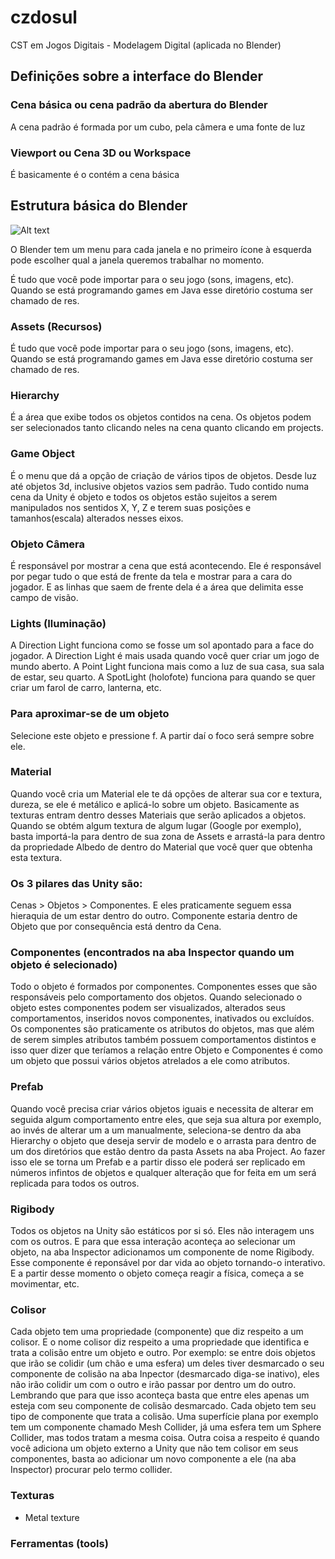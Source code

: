 # czdosul
CST em Jogos Digitais - Modelagem Digital (aplicada no Blender)

## Definições sobre a interface do Blender

### Cena básica ou cena padrão da abertura do Blender

A cena padrão é formada por um cubo, pela câmera e uma fonte de luz

### Viewport ou Cena 3D ou Workspace

É basicamente é o contém a cena básica

## Estrutura básica do Blender

![Alt text](https://github.com/_CZDOSUL/_BLENDER/_MEDIA/gamedev/blob/master/_MEDIA/01_menu_janelas.png?raw=true "Menu de janelas")

O Blender tem um menu para cada janela e no primeiro ícone à esquerda
pode escolher qual a janela queremos trabalhar no momento.

É tudo que você pode importar para o seu jogo (sons, imagens, etc). Quando se está programando games em Java esse
diretório costuma ser chamado de res.

### Assets (Recursos)

É tudo que você pode importar para o seu jogo (sons, imagens, etc). Quando se está programando games em Java esse
diretório costuma ser chamado de res.

### Hierarchy 

É a área que exibe todos os objetos contidos na cena. 
Os objetos podem ser selecionados tanto clicando neles na cena quanto clicando em projects.

### Game Object

É o menu que dá a opção de criação de vários tipos de objetos. Desde luz até objetos 3d, inclusive
objetos vazios sem padrão.
Tudo contido numa cena da Unity é objeto e todos os objetos estão sujeitos a serem manipulados
nos sentidos X, Y, Z e terem suas posições e tamanhos(escala) alterados nesses eixos.

### Objeto Câmera

É responsável por mostrar a cena que está acontecendo. Ele é responsável por pegar tudo o 
que está de frente da tela e mostrar para a cara do jogador.
E as linhas que saem de frente dela é a área que delimita esse campo de visão. 

### Lights (Iluminação)

A Direction Light funciona como se fosse um sol apontado para a face do jogador.
A Direction Light é mais usada quando você quer criar um jogo de mundo aberto.
A Point Light funciona mais como a luz de sua casa, sua sala de estar, seu quarto.
A SpotLight (holofote) funciona para quando se quer criar um farol de carro, lanterna, etc.

### Para aproximar-se de um objeto

Selecione este objeto e pressione f. A partir daí o foco será sempre sobre ele.

### Material

Quando você cria um Material ele te dá opções de alterar sua cor e textura, dureza,
se ele é metálico e aplicá-lo sobre um objeto.
Basicamente as texturas entram dentro desses Materiais que serão aplicados a objetos.
Quando se obtém algum textura de algum lugar (Google por exemplo), basta importá-la
para dentro de sua zona de Assets e arrastá-la para dentro da propriedade Albedo 
de dentro do Material que você quer que obtenha esta textura.	

### Os 3 pilares das Unity são:

Cenas > Objetos > Componentes. E eles praticamente seguem essa hieraquia de um estar
dentro do outro. Componente estaria dentro de Objeto que por consequência está dentro
da Cena.

### Componentes (encontrados na aba Inspector quando um objeto é selecionado)

Todo o objeto é formados por componentes. Componentes esses que são responsáveis pelo comportamento
dos objetos. Quando selecionado o objeto estes componentes podem ser visualizados, alterados
seus comportamentos, inseridos novos componentes, inativados ou excluídos.
Os componentes são praticamente os atributos do objetos, mas que além de serem simples atributos
também possuem comportamentos distintos e isso quer dizer que teríamos a relação entre Objeto e 
Componentes é como um objeto que possui vários objetos atrelados a ele como atributos.

### Prefab

Quando você precisa criar vários objetos iguais e necessita de alterar em seguida algum comportamento
entre eles, que seja sua altura por exemplo, ao invés de alterar um a um manualmente, seleciona-se 
dentro da aba Hierarchy o objeto que deseja servir de modelo e o arrasta para dentro de um dos
diretórios que estão dentro da pasta Assets na aba Project. Ao fazer isso ele se torna um Prefab
e a partir disso ele poderá ser replicado em números infintos de objetos e qualquer alteração que 
for feita em um será replicada para todos os outros.

### Rigibody

Todos os objetos  na Unity são estáticos por si só. Eles não interagem uns com os outros.
E para que essa interação aconteça ao selecionar um objeto, na aba Inspector adicionamos
um componente de nome Rigibody. Esse componente é reponsável por dar vida ao objeto tornando-o
interativo. E a partir desse momento o objeto começa reagir a física, começa a se movimentar, etc.

### Colisor

Cada objeto tem uma propriedade (componente) que diz respeito a um colisor. E o nome colisor
diz respeito a uma propriedade que identifica e trata a colisão entre um objeto e outro.
Por exemplo: se entre dois objetos que irão se colidir (um chão e uma esfera) um deles tiver desmarcado
o seu componente de colisão na aba Inpector (desmarcado diga-se inativo), eles não irão colidir
um com o outro e irão passar por dentro um do outro. Lembrando que para que isso aconteça basta
que entre eles apenas um esteja com seu componente de colisão desmarcado.
Cada objeto tem seu tipo de componente que trata a colisão. Uma superfície plana por exemplo
tem um componente chamado Mesh Collider, já uma esfera tem um Sphere Collider, mas todos 
tratam a mesma coisa.
Outra coisa a respeito é quando você adiciona um objeto externo a Unity que não tem colisor
em seus componentes, basta ao adicionar um novo componente a ele (na aba Inspector) procurar
pelo termo collider.

### Texturas

 - Metal texture
 
### Ferramentas (tools)
